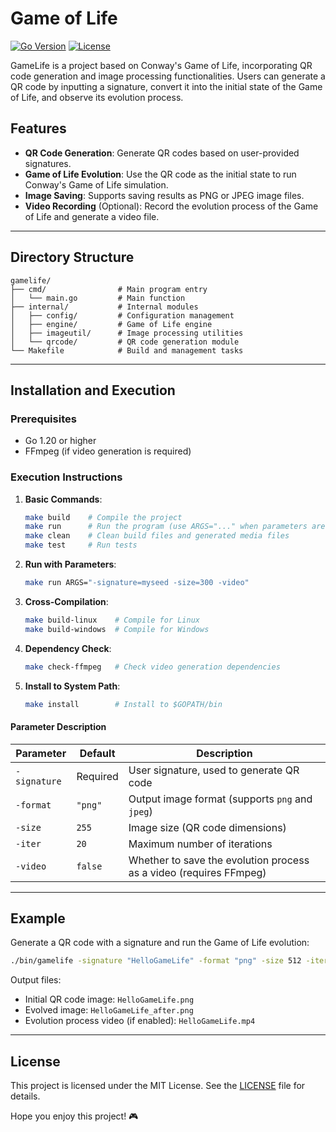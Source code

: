 # Game of Life

[![Go Version](https://img.shields.io/badge/go-1.20+-blue.svg)](https://golang.org/)
[![License](https://img.shields.io/badge/license-MIT-blue.svg)](LICENSE)

GameLife is a project based on Conway's Game of Life, incorporating QR code generation and image processing functionalities. Users can generate a QR code by inputting a signature, convert it into the initial state of the Game of Life, and observe its evolution process.

## Features

- **QR Code Generation**: Generate QR codes based on user-provided signatures.
- **Game of Life Evolution**: Use the QR code as the initial state to run Conway's Game of Life simulation.
- **Image Saving**: Supports saving results as PNG or JPEG image files.
- **Video Recording** (Optional): Record the evolution process of the Game of Life and generate a video file.

---

## Directory Structure

```
gamelife/
├── cmd/                # Main program entry
│   └── main.go         # Main function
├── internal/           # Internal modules
│   ├── config/         # Configuration management
│   ├── engine/         # Game of Life engine
│   ├── imageutil/      # Image processing utilities
│   └── qrcode/         # QR code generation module
└── Makefile            # Build and management tasks
```

---

## Installation and Execution

### Prerequisites

- Go 1.20 or higher
- FFmpeg (if video generation is required)

### Execution Instructions

1. **Basic Commands**:
   ```bash
   make build    # Compile the project
   make run      # Run the program (use ARGS="..." when parameters are needed)
   make clean    # Clean build files and generated media files
   make test     # Run tests
   ```

2. **Run with Parameters**:
   ```bash
   make run ARGS="-signature=myseed -size=300 -video"
   ```

3. **Cross-Compilation**:
   ```bash
   make build-linux    # Compile for Linux
   make build-windows  # Compile for Windows
   ```

4. **Dependency Check**:
   ```bash
   make check-ffmpeg   # Check video generation dependencies
   ```

5. **Install to System Path**:
   ```bash
   make install        # Install to $GOPATH/bin
   ```

#### Parameter Description

| Parameter    | Default  | Description                                                        |
| ------------ | -------- | ------------------------------------------------------------------ |
| `-signature` | Required | User signature, used to generate QR code                           |
| `-format`    | `"png"`  | Output image format (supports `png` and `jpeg`)                    |
| `-size`      | `255`    | Image size (QR code dimensions)                                    |
| `-iter`      | `20`     | Maximum number of iterations                                       |
| `-video`     | `false`  | Whether to save the evolution process as a video (requires FFmpeg) |

---

## Example

Generate a QR code with a signature and run the Game of Life evolution:

```bash
./bin/gamelife -signature "HelloGameLife" -format "png" -size 512 -iter 30 -video
```

Output files:
- Initial QR code image: `HelloGameLife.png`
- Evolved image: `HelloGameLife_after.png`
- Evolution process video (if enabled): `HelloGameLife.mp4`

---

## License

This project is licensed under the MIT License. See the [LICENSE](LICENSE) file for details.

Hope you enjoy this project! 🎮
